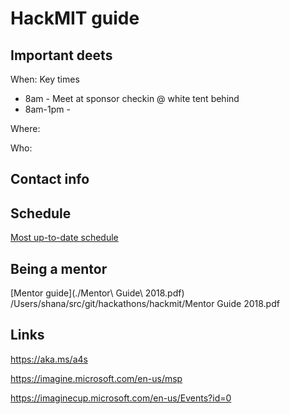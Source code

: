 # HackMIT guide

## Important deets
When: 
Key times
- 8am - Meet at sponsor checkin @ white tent behind 
- 8am-1pm - 

Where:

Who:

## Contact info

## Schedule
[Most up-to-date schedule](http://go.hackmit.org/sponsor-schedule)

## Being a mentor
[Mentor guide](./Mentor\ Guide\ 2018.pdf)
/Users/shana/src/git/hackathons/hackmit/Mentor Guide 2018.pdf

## Links
https://aka.ms/a4s

https://imagine.microsoft.com/en-us/msp

https://imaginecup.microsoft.com/en-us/Events?id=0


